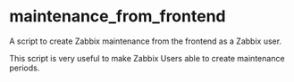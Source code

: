 # maintenance_from_frontend
A script to create Zabbix maintenance from the frontend as a Zabbix user.

This script is very useful to make Zabbix Users able to create maintenance periods.
